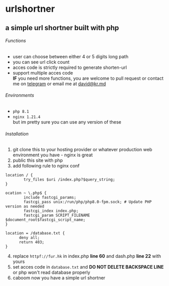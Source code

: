 # urlshortner
a simple url shortner built with php
---------

###### Functions
- user can choose between either 4 or 5 digits long path
- you can see url click count
- acces code is strictly required to generate shorten-url
- support multiple acces code
<br>**IF** you need more functions, you are welcome to pull request or contact me on [telegram](https://t.me/kyrofur) or email me at [david@kr.md](emailto:david@kr.md)

###### Environments
 - `php 8.1`
 - `nginx 1.21.4`
<br>but im pretty sure you can use any version of these

###### Installation

1. git clone this to your hosting provider or whatever production web environment you have - nginx is great
2. public this site with php
3. add following rule to nginx conf

```nginx
location / {
        try_files $uri /index.php?$query_string;
}

ocation ~ \.php$ {
        include fastcgi_params;
        fastcgi_pass unix:/run/php/php8.0-fpm.sock; # Update PHP version as needed
        fastcgi_index index.php;
        fastcgi_param SCRIPT_FILENAME $document_root$fastcgi_script_name;
}

location = /database.txt {
      deny all;
      return 403;
}
```

4. replace `httpf://fur.hk` in index.php **line 60** and dash.php **line 22** with yours
5. set acces code in `database.txt` and **DO NOT DELETE BACKSPACE LINE** or php won't read database properly
6. caboom now you have a simple url shortner
